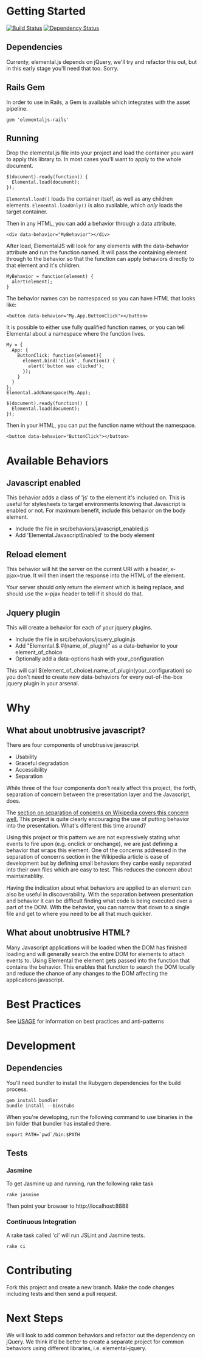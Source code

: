 # Getting Started

[![Build Status](https://travis-ci.org/elementaljs/elementaljs.png?branch=master)](https://travis-ci.org/elementaljs/elementaljs)
[![Dependency Status](https://gemnasium.com/elementaljs/elementaljs.png)](https://gemnasium.com/elementaljs/elementaljs)

## Dependencies

Currenty, elemental.js depends on jQuery, we'll try and refactor this out, but in this early stage you'll need that too. Sorry.

## Rails Gem

In order to use in Rails, a Gem is available which integrates with the asset pipeline.

    gem 'elementaljs-rails'

## Running

Drop the elemental.js file into your project and load the container you want to apply this library to. In most cases you'll want to apply to the whole document.

    $(document).ready(function() {
      Elemental.load(document);
    });

`Elemental.load()` loads the container itself, as well as any children elements.   `Elemental.loadOnly()` is also available, which _only_ loads the target container.

Then in any HTML, you can add a behavior through a data attribute.

    <div data-behavior="MyBehavior"></div>

After load, ElementalJS will look for any elements with the data-behavior attribute and run the function named.  It will pass the containing element through to the behavior so that the function can apply behaviors directly to that element and it's children.

    MyBehavior = function(element) {
      alert(element);
    }

The behavior names can be namespaced so you can have HTML that looks like:

    <button data-behavior="My.App.ButtonClick"></button>

It is possible to either use fully qualified function names, or you can tell Elemental about a namespace where the function lives.

    My = {
      App: {
        ButtonClick: function(element){
          element.bind('click', function() {
            alert('button was clicked');
          });
        }
      }
    };
    Elemental.addNamespace(My.App);

    $(document).ready(function() {
      Elemental.load(document);
    });

Then in your HTML, you can put the function name without the namespace.

    <button data-behavior="ButtonClick"></button>

# Available Behaviors

## Javascript enabled

This behavior adds a class of 'js' to the element it's included on. This is useful for stylesheets to target environments knowing that Javascript is enabled or not. For maximum benefit, include this behavior on the body element.

- Include the file in src/behaviors/javascript_enabled.js
- Add 'Elemental.JavascriptEnabled' to the body element

## Reload element

This behavior will hit the server on the current URI with a header, x-pjax=true. It will then insert the response into the HTML of the element.

Your server should only return the element which is being replace, and should use the x-pjax header to tell if it should do that.

## Jquery plugin

This will create a behavior for each of your jquery plugins.

- Include the file in src/behaviors/jquery_plugin.js
- Add "Elemental.$.#{name_of_plugin}" as a data-behavior to your element_of_choice
- Optionally add a data-options hash with your_configuration

This will call $(element_of_choice).name_of_plugin(your_configuration) so you don't need to create new data-behaviors for every out-of-the-box jquery plugin in your arsenal.

# Why

## What about unobtrusive javascript?

There are four components of unobtrusive javascript

- Usability
- Graceful degradation
- Accessibility
- Separation

While three of the four components don't really affect this project, the forth, separation of concern between the presentation layer and the Javascript, does.

The [section on separation of concerns on Wikipedia covers this concern well.](http://en.wikipedia.org/wiki/Unobtrusive_JavaScript#Separation_of_behavior_from_markup) This project is quite clearly encouraging the use of putting behavior into the presentation. What's different this time around?

Using this project or this pattern we are not expressively stating what events to fire upon (e.g. onclick or onchange), we are just defining a behavior that wraps this element. One of the concerns addressed in the separation of concerns section in the Wikipedia article is ease of development but by defining small behaviors they canbe easily separated into their own files which are easy to test. This reduces the concern about maintainablilty.

Having the indication about what behaviors are applied to an element can also be useful in discoverability. With the separation between presentation and behavior it can be difficult finding what code is being executed over a part of the DOM. With the behavior, you can narrow that down to a single file and get to where you need to be all that much quicker.

## What about unobtrusive HTML?

Many Javascript applications will be loaded when the DOM has finished loading and will generally search the entire DOM for elements to attach events to. Using Elemental the element gets passed into the function that contains the behavior. This enables that function to search the DOM locally and reduce the chance of any changes to the DOM affecting the applications javascript.

# Best Practices

See [USAGE](https://github.com/elementaljs/elementaljs/blob/master/USAGE.md) for information on best practices and anti-patterns

# Development

## Dependencies

You'll need bundler to install the Rubygem dependencies for the build process.

    gem install bundler
    bundle install --binstubs

When you're developing, run the following command to use binaries in the bin folder that bundler has installed there.

    export PATH=`pwd`/bin:$PATH

## Tests

### Jasmine

To get Jasmine up and running, run the following rake task

    rake jasmine

Then point your browser to http://localhost:8888

### Continuous Integration

A rake task called 'ci' will run JSLint and Jasmine tests.

    rake ci

# Contributing

Fork this project and create a new branch. Make the code changes including tests and then send a pull request.

# Next Steps

We will look to add common behaviors and refactor out the dependency on jQuery. We think it'd be better to create a separate project for common behaviors using different libraries, i.e. elemental-jquery.

